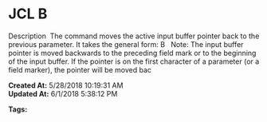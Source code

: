 # JCL B

Description  The command moves the active input buffer pointer back to the previous parameter. It takes the general form: B   Note: The input buffer pointer is moved backwards to the preceding field mark or to the beginning of the input buffer. If the pointer is on the first character of a parameter (or a field marker), the pointer will be moved bac  

**Created At:** 5/28/2018 10:19:31 AM  
**Updated At:** 6/1/2018 5:38:12 PM  

**Tags:**
<badge text='jcl' vertical='middle' />
